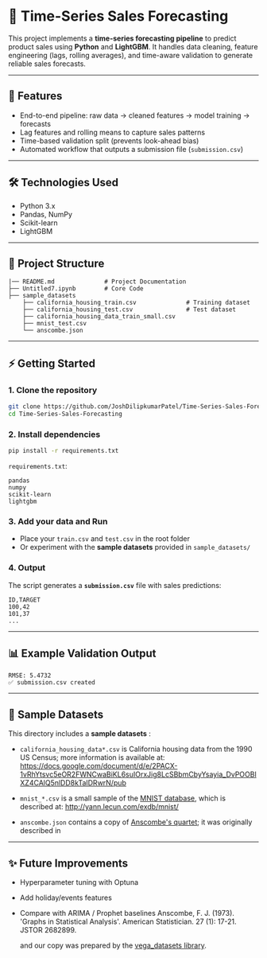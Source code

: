 # 🛒 Time-Series Sales Forecasting

This project implements a **time-series forecasting pipeline** to predict product sales using **Python** and **LightGBM**.
It handles data cleaning, feature engineering (lags, rolling averages), and time-aware validation to generate reliable sales forecasts.

---

## 🚀 Features

* End-to-end pipeline: raw data → cleaned features → model training → forecasts
* Lag features and rolling means to capture sales patterns
* Time-based validation split (prevents look-ahead bias)
* Automated workflow that outputs a submission file (`submission.csv`)

---

## 🛠️ Technologies Used

* Python 3.x
* Pandas, NumPy
* Scikit-learn
* LightGBM

---

## 📂 Project Structure

```
|── README.md              # Project Documentation
├── Untitled7.ipynb        # Core Code
├── sample_datasets
    ├── california_housing_train.csv              # Training dataset
    ├── california_housing_test.csv               # Test dataset
    ├── california_housing_data_train_small.csv
    ├── mnist_test.csv
    └── anscombe.json
```

---

## ⚡ Getting Started

### 1. Clone the repository

```bash
git clone https://github.com/JoshDilipkumarPatel/Time-Series-Sales-Forecasting.git
cd Time-Series-Sales-Forecasting
```

### 2. Install dependencies

```bash
pip install -r requirements.txt
```

`requirements.txt`:

```
pandas
numpy
scikit-learn
lightgbm
```

### 3. Add your data and Run

* Place your `train.csv` and `test.csv` in the root folder
* Or experiment with the **sample datasets** provided in `sample_datasets/`

### 4. Output

The script generates a **`submission.csv`** file with sales predictions:

```csv
ID,TARGET
100,42
101,37
...
```

---

## 📊 Example Validation Output

```
RMSE: 5.4732
✅ submission.csv created
```

---

## 📂 Sample Datasets

This directory includes a **sample datasets** :

*   `california_housing_data*.csv` is California housing data from the 1990 US
    Census; more information is available at:
    https://docs.google.com/document/d/e/2PACX-1vRhYtsvc5eOR2FWNCwaBiKL6suIOrxJig8LcSBbmCbyYsayia_DvPOOBlXZ4CAlQ5nlDD8kTaIDRwrN/pub

*   `mnist_*.csv` is a small sample of the
    [MNIST database](https://en.wikipedia.org/wiki/MNIST_database), which is
    described at: http://yann.lecun.com/exdb/mnist/

*   `anscombe.json` contains a copy of
    [Anscombe's quartet](https://en.wikipedia.org/wiki/Anscombe%27s_quartet); it
    was originally described in

---

## ✨ Future Improvements

* Hyperparameter tuning with Optuna
* Add holiday/events features
* Compare with ARIMA / Prophet baselines
    Anscombe, F. J. (1973). 'Graphs in Statistical Analysis'. American
    Statistician. 27 (1): 17-21. JSTOR 2682899.

    and our copy was prepared by the
    [vega_datasets library](https://github.com/altair-viz/vega_datasets/blob/4f67bdaad10f45e3549984e17e1b3088c731503d/vega_datasets/_data/anscombe.json).

